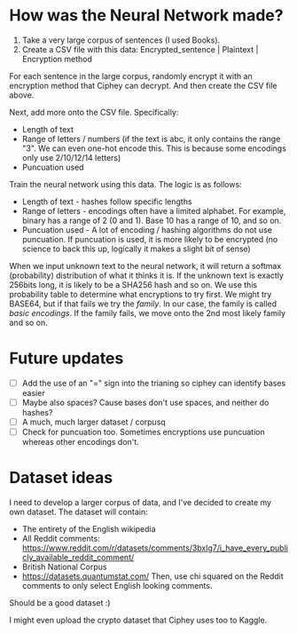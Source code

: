 # How was the Neural Network made?
1. Take a very large corpus of sentences (I used Books).
2. Create a CSV file with this data:
Encrypted_sentence | Plaintext | Encryption method

For each sentence in the large corpus, randomly encrypt it with an encryption method that Ciphey can decrypt. And then create the CSV file above.

Next, add more onto the CSV file. Specifically:
* Length of text
* Range of letters / numbers (if the text is abc, it only contains the range "3". We can even one-hot encode this. This is because some encodings only use 2/10/12/14 letters)
* Puncuation used

Train the neural network using this data. The logic is as follows:
* Length of text - hashes follow specific lengths
* Range of letters - encodings often have a limited alphabet. For example, binary has a range of 2 (0 and 1). Base 10 has a range of 10, and so on.
* Puncuation used - A lot of encoding / hashing algorithms do not use puncuation. If puncuation is used, it is more likely to be encrypted (no science to back this up, logically it makes a slight bit of sense)

When we input unknown text to the neural network, it will return a softmax (probability) distribution of what it thinks it is.
If the unknown text is exactly 256bits long, it is likely to be a SHA256 hash and so on. 
We use this probability table to determine what encryptions to try first. We might try BASE64, but if that fails we try the _family_. In our case, the family is called _basic encodings_.
If the family fails, we move onto the 2nd most likely family and so on.

# Future updates
- [ ] Add the use of an "=" sign into the trianing so ciphey can identify bases easier
- [ ] Maybe also spaces? Cause bases don't use spaces, and neither do hashes?
- [ ] A much, much larger dataset / corpusq
- [ ] Check for puncuation too. Sometimes encryptions use puncuation whereas other encodings don't.

# Dataset ideas
I need to develop a larger corpus of data, and I've decided to create my own dataset. The dataset will contain:
* The entirety of the English wikipedia
* All Reddit comments: https://www.reddit.com/r/datasets/comments/3bxlg7/i_have_every_publicly_available_reddit_comment/
* British National Corpus
* https://datasets.quantumstat.com/
Then, use chi squared on the Reddit comments to only select English looking comments.

Should be a good dataset :)

I might even upload the crypto dataset that Ciphey uses too to Kaggle.
